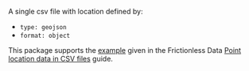 A single csv file with location defined by:

- `type: geojson`
- `format: object`

This package supports the [example](https://frictionlessdata.io/guides/point-location-data/#3.-geopoint-object) given in the Frictionless Data [Point location data in CSV files](https://frictionlessdata.io/guides/point-location-data/) guide.
